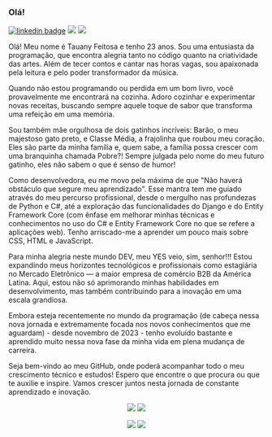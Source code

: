 ### Olá!

[![linkedin badge](https://img.shields.io/badge/linkedin-%230077B5.svg?&style=for-the-badge&logo=linkedin&logoColor=white)](https://www.linkedin.com/in/tauanyfeitosa/)
<a href="mailto:tauanysanttos13@gmail.com"><img src="https://img.shields.io/badge/-Gmail-%23333?style=for-the-badge&logo=gmail&logoColor=red" target="_blank"></a>
[<img src="https://img.shields.io/badge/instagram-%23E4405F.svg?&style=for-the-badge&logo=instagram&logoColor=white" />](https://instagram.com/tauanyfeitosa)

Olá! Meu nome é Tauany Feitosa e tenho 23 anos. Sou uma entusiasta da programação, que encontra alegria tanto no código quanto na criatividade das artes. Além de tecer contos e cantar nas horas vagas, sou apaixonada pela leitura e pelo poder transformador da música.

Quando não estou programando ou perdida em um bom livro, você provavelmente me encontrará na cozinha. Adoro cozinhar e experimentar novas receitas, buscando sempre aquele toque de sabor que transforma uma refeição em uma memória.

Sou também mãe orgulhosa de dois gatinhos incríveis: Barão, o meu majestoso gato preto, e Classe Média, a frajolinha que roubou meu coração. Eles são parte da minha família e, quem sabe, a família possa crescer com uma branquinha chamada Pobre?! Sempre julgada pelo nome do meu futuro gatinho, eles não sabem o que é senso de humor!

Como desenvolvedora, eu me movo pela máxima de que "Não haverá obstáculo que segure meu aprendizado". Esse mantra tem me guiado através do meu percurso profissional, desde o mergulho nas profundezas de Python e C#, até a exploração das funcionalidades do Django e do Entity Framework Core (com ênfase em melhorar minhas técnicas e conhecimentos no uso do C# e Entity Framework Core no que se refere a aplicações web). Tenho arriscado-me a aprender um pouco mais sobre CSS, HTML e JavaScript.

Para minha alegria neste mundo DEV, meu YES veio, sim, senhor!!! Estou expandindo meus horizontes tecnológicos e profissionais como estagiária no Mercado Eletrônico — a maior empresa de comércio B2B da América Latina. Aqui, estou não só aprimorando minhas habilidades em desenvolvimento, mas também contribuindo para a inovação em uma escala grandiosa.

Embora esteja recentemente no mundo da programação (de cabeça nessa nova jornada e extremamente focada nos novos conhecimentos que me aguardam) - desde novembro de 2023 - tenho evoluído bastante e aprendido muito nessa nova fase da minha vida em plena mudança de carreira.

Seja bem-vindo ao meu GitHub, onde poderá acompanhar todo o meu crescimento técnico e estudos! Espero que encontre o que procura ou que te auxilie e inspire. Vamos crescer juntos nesta jornada de constante aprendizado e inovação.

<p align="center">
  <img src="https://github-readme-stats.vercel.app/api?username=tauanyfeitosa&theme=dracula" />
  <img src="https://github-readme-stats.vercel.app/api/top-langs/?username=tauanyfeitosa&layout=compact" />
</p>
<p align="center">
  <img src="https://github-profile-trophy.vercel.app/?username=tauanyfeitosa&theme=onedark" />
  <img src="http://github-readme-streak-stats.herokuapp.com?user=tauanyfeitosa&theme=dark&background=000000" />
</p>
